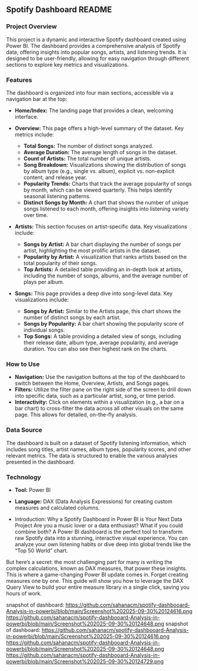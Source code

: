 ## Spotify Dashboard README

### **Project Overview**
This project is a dynamic and interactive Spotify dashboard created using Power BI. The dashboard provides a comprehensive analysis of Spotify data, offering insights into popular songs, artists, and listening trends. It is designed to be user-friendly, allowing for easy navigation through different sections to explore key metrics and visualizations.

### **Features**

The dashboard is organized into four main sections, accessible via a navigation bar at the top:

* **Home/Index:** The landing page that provides a clean, welcoming interface.
* **Overview:** This page offers a high-level summary of the dataset. Key metrics include:
    * **Total Songs:** The number of distinct songs analyzed.
    * **Average Duration:** The average length of songs in the dataset.
    * **Count of Artists:** The total number of unique artists.
    * **Song Breakdown:** Visualizations showing the distribution of songs by album type (e.g., single vs. album), explicit vs. non-explicit content, and release year.
    * **Popularity Trends:** Charts that track the average popularity of songs by month, which can be viewed quarterly. This helps identify seasonal listening patterns.
    * **Distinct Songs by Month:** A chart that shows the number of unique songs listened to each month, offering insights into listening variety over time.

* **Artists:** This section focuses on artist-specific data. Key visualizations include:
    * **Songs by Artist:** A bar chart displaying the number of songs per artist, highlighting the most prolific artists in the dataset.
    * **Popularity by Artist:** A visualization that ranks artists based on the total popularity of their songs.
    * **Top Artists:** A detailed table providing an in-depth look at artists, including the number of songs, albums, and the average number of plays per album.

* **Songs:** This page provides a deep dive into song-level data. Key visualizations include:
    * **Songs by Artist:** Similar to the Artists page, this chart shows the number of distinct songs by each artist.
    * **Songs by Popularity:** A bar chart showing the popularity score of individual songs.
    * **Top Songs:** A table providing a detailed view of songs, including their release date, album type, average popularity, and average duration. You can also see their highest rank on the charts.

### **How to Use**

* **Navigation:** Use the navigation buttons at the top of the dashboard to switch between the Home, Overview, Artists, and Songs pages.
* **Filters:** Utilize the filter pane on the right side of the screen to drill down into specific data, such as a particular artist, song, or time period.
* **Interactivity:** Click on elements within a visualization (e.g., a bar on a bar chart) to cross-filter the data across all other visuals on the same page. This allows for detailed, on-the-fly analysis.

### **Data Source**

The dashboard is built on a dataset of Spotify listening information, which includes song titles, artist names, album types, popularity scores, and other relevant metrics. The data is structured to enable the various analyses presented in the dashboard.

### **Technology**
* **Tool:** Power BI
* **Language:** DAX (Data Analysis Expressions) for creating custom measures and calculated columns.

* Introduction: Why a Spotify Dashboard in Power BI is Your Next Data Project
Are you a music lover or a data enthusiast? What if you could combine both? A Power BI dashboard is the perfect tool to transform raw Spotify data into a stunning, interactive visual experience. You can analyze your own listening habits or dive deep into global trends like the “Top 50 World” chart.

But here’s a secret: the most challenging part for many is writing the complex calculations, known as DAX measures, that power these insights. This is where a game-changing Power BI update comes in. Forget creating measures one by one. This guide will show you how to leverage the DAX Query View to build your entire measure library in a single click, saving you hours of work.

 snapshot of dashboard: https://github.com/sahanacm/spotify-dashbooard-Analysis-in-powerbi/blob/main/Screenshot%202025-09-30%20124616.png https://github.com/sahanacm/spotify-dashbooard-Analysis-in-powerbi/blob/main/Screenshot%202025-09-30%20124648.png 
 snapshot of dashboard: https://github.com/sahanacm/spotify-dashbooard-Analysis-in-powerbi/blob/main/Screenshot%202025-09-30%20124616.png https://github.com/sahanacm/spotify-dashbooard-Analysis-in-powerbi/blob/main/Screenshot%202025-09-30%20124648.png https://github.com/sahanacm/spotify-dashbooard-Analysis-in-powerbi/blob/main/Screenshot%202025-09-30%20124729.png
